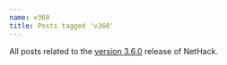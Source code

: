 ```yaml
---
name: v360
title: Posts tagged 'v360'
---
```

All posts related to the [version 3.6.0][version-360] release of NetHack.

[version-360]: {{site.baseurl}}/v360/release.html
